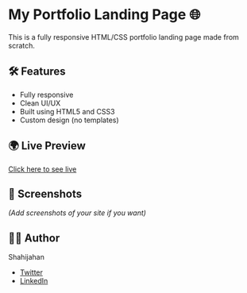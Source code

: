 # My Portfolio Landing Page 🌐

This is a fully responsive HTML/CSS portfolio landing page made from scratch.

## 🛠 Features
- Fully responsive
- Clean UI/UX
- Built using HTML5 and CSS3
- Custom design (no templates)

## 🌍 Live Preview
[Click here to see live](https://your-username.github.io/your-repo-name/)

## 📸 Screenshots
*(Add screenshots of your site if you want)*

## 🙋‍♂️ Author
Shahijahan  
- [Twitter](https://x.com/shahijahanQ)  
- [LinkedIn](https://linkedin.com/in/shahijahan-pedhar)
